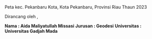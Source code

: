 Peta kec. Pekanbaru Kota, Kota Pekanbaru, Provinsi Riau Thaun 2023

Dirancang oleh ,

<b>Nama         : Aida Maliyatullah Missasi</b>
<b>Jurusan      : Geodesi</b>
<b>Universitas  : Universitas Gadjah Mada</b>

